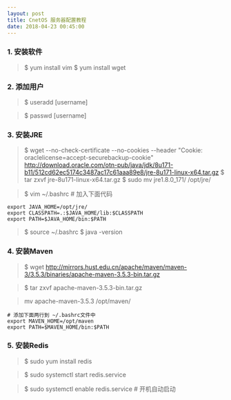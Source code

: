```yaml
---
layout: post
title: CnetOS 服务器配置教程
date: 2018-04-23 00:45:00
---
```


### 1. 安装软件

> $ yum install vim
> $ yum install wget


### 2. 添加用户

> $ useradd [username]

> $ passwd [username]


### 3. 安装JRE

> $ wget --no-check-certificate --no-cookies --header "Cookie: oraclelicense=accept-securebackup-cookie" http://download.oracle.com/otn-pub/java/jdk/8u171-b11/512cd62ec5174c3487ac17c61aaa89e8/jre-8u171-linux-x64.tar.gz
> $ tar zxvf jre-8u171-linux-x64.tar.gz
> $ sudo mv jre1.8.0_171/ /opt/jre/

> $ vim ~/.bashrc # 加入下面代码

```
export JAVA_HOME=/opt/jre/
export CLASSPATH=.:$JAVA_HOME/lib:$CLASSPATH
export PATH=$JAVA_HOME/bin:$PATH
```

> $ source ~/.bashrc
> $ java -version


### 4. 安装Maven

> $ wget http://mirrors.hust.edu.cn/apache/maven/maven-3/3.5.3/binaries/apache-maven-3.5.3-bin.tar.gz

> $ tar zxvf apache-maven-3.5.3-bin.tar.gz

> mv apache-maven-3.5.3 /opt/maven/

```
# 添加下面两行到 ~/.bashrc文件中
export MAVEN_HOME=/opt/maven
export PATH=$MAVEN_HOME/bin:$PATH
```

### 5. 安装Redis

> $ sudo yum install redis

> $ sudo systemctl start redis.service

> $ sudo systemctl enable redis.service # 开机自动启动

